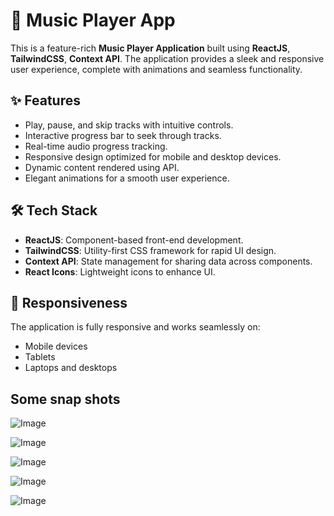# 🎵 Music Player App

This is a feature-rich **Music Player Application** built using **ReactJS**, **TailwindCSS**, **Context API**. The application provides a sleek and responsive user experience, complete with animations and seamless functionality.

## ✨ Features
- Play, pause, and skip tracks with intuitive controls.
- Interactive progress bar to seek through tracks.
- Real-time audio progress tracking.
- Responsive design optimized for mobile and desktop devices.
- Dynamic content rendered using API.
- Elegant animations for a smooth user experience.

## 🛠️ Tech Stack
- **ReactJS**: Component-based front-end development.
- **TailwindCSS**: Utility-first CSS framework for rapid UI design.
- **Context API**: State management for sharing data across components.
- **React Icons**: Lightweight icons to enhance UI.

## 📱 Responsiveness
The application is fully responsive and works seamlessly on:
- Mobile devices
- Tablets
- Laptops and desktops

## Some snap shots
![Image](https://github.com/user-attachments/assets/ca30c962-6c44-4dc6-a593-fb13a32a6190)

![Image](https://github.com/user-attachments/assets/3bccf0ce-6a58-4292-aae2-675c144c2503)

![Image](https://github.com/user-attachments/assets/7ceb4b0c-81ce-4d9c-8311-71045460c5aa)

![Image](https://github.com/user-attachments/assets/8b551d63-6d4d-4137-8c83-846ea72d91e6)

![Image](https://github.com/user-attachments/assets/7956ce0a-585b-4c24-b697-779d2101ac23)
